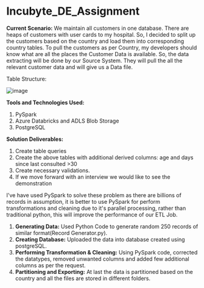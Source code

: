 # Incubyte_DE_Assignment
**Current Scenario:**
We maintain all customers in one database. There are heaps of customers with user cards to my hospital. So, I decided to split up the customers based on the country and load them into corresponding country tables.
To pull the customers as per Country, my developers should know what are all the places the Customer Data is available. So, the data extracting will be done by our Source System. They will pull the all the relevant customer data and will give us a Data file.

Table Structure:

![image](https://github.com/user-attachments/assets/f0dcfa79-d3fa-4777-94b7-00d276730951)

**Tools and Technologies Used:**
1. PySpark
2. Azure Databricks and ADLS Blob Storage
3. PostgreSQL

**Solution Deliverables:**
1. Create table queries
2. Create the above tables with additional derived columns: age and days since last consulted >30
3. Create necessary validations.
4. If we move forward with an interview we would like to see the demonstration


I've have used PySpark to solve these problem as there are billions of records in assumption, it is better to use PySpark for perform transformations and cleaning due to it's parallel processing, rather than 
traditional python, this will improve the performance of our ETL Job.

1. **Generating Data:** Used Python Code to generate random 250 records of similar format(Record Generator.py).
2. **Creating Database:** Uploaded the data into database created using postgreSQL.
3. **Performing Transformation & Cleaning:** Using PySpark code, corrected the datatypes, removed unwanted columns and added few additional columns as per the request.
4. **Partitioning and Exporting:** At last the data is partitioned based on the country and all the files are stored in different folders.
